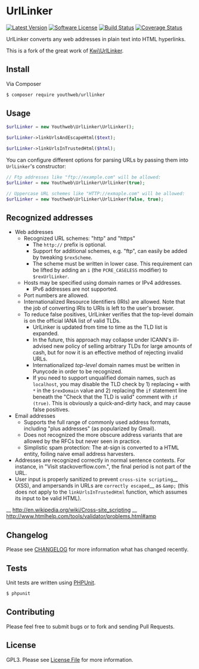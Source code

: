 # UrlLinker

[![Latest Version](https://img.shields.io/github/release/youthweb/urllinker.svg)](https://github.com/youthweb/urllinker/releases)
[![Software License](https://img.shields.io/badge/license-GPL3-brightgreen.svg)](LICENSE.md)
[![Build Status](https://travis-ci.org/youthweb/urllinker.svg?branch=master)](https://travis-ci.org/youthweb/urllinker)
[![Coverage Status](https://coveralls.io/repos/github/youthweb/urllinker/badge.svg?branch=master)](https://coveralls.io/github/youthweb/bbcode-parser?branch=master)

UrlLinker converts any web addresses in plain text into HTML hyperlinks.

This is a fork of the great work of [Kwi\UrlLinker](https://bitbucket.org/kwi/urllinker).

## Install

Via Composer

```bash
$ composer require youthweb/urllinker
```

## Usage

```php
$urlLinker = new Youthweb\UrlLinker\UrlLinker();

$urlLinker->linkUrlsAndEscapeHtml($text);

$urlLinker->linkUrlsInTrustedHtml($html);
```

You can configure different options for parsing URLs by passing them into `UrlLinker`'s constructor:

```php
// Ftp addresses like "ftp://example.com" will be allowed:
$urlLinker = new Youthweb\UrlLinker\UrlLinker(true);

// Uppercase URL schemes like "HTTP://exmaple.com" will be allowed:
$urlLinker = new Youthweb\UrlLinker\UrlLinker(false, true);
```

## Recognized addresses

- Web addresses
  - Recognized URL schemes: "http" and "https"
    - The ``http://`` prefix is optional.
    - Support for additional schemes, e.g. "ftp", can easily be added by
      tweaking ``$rexScheme``.
    - The scheme must be written in lower case. This requirement can be lifted
      by adding an ``i`` (the ``PCRE_CASELESS`` modifier) to ``$rexUrlLinker``.
  - Hosts may be specified using domain names or IPv4 addresses.
    - IPv6 addresses are not supported.
  - Port numbers are allowed.
  - Internationalized Resource Identifiers (IRIs) are allowed. Note that the
    job of converting IRIs to URIs is left to the user's browser.
  - To reduce false positives, UrlLinker verifies that the top-level domain is
    on the official IANA list of valid TLDs.
    - UrlLinker is updated from time to time as the TLD list is expanded.
    - In the future, this approach may collapse under ICANN's ill-advised new
      policy of selling arbitrary TLDs for large amounts of cash, but for now
      it is an effective method of rejecting invalid URLs.
    - Internationalized *top-level* domain names must be written in Punycode in
      order to be recognized.
    - If you need to support unqualified domain names, such as ``localhost``,
      you may disable the TLD check by 1) replacing ``+`` with ``*`` in the
      ``$rexDomain`` value and 2) replacing the ``if`` statement line beneath
      the "Check that the TLD is valid" comment with ``if (true)``. This is
      obviously a quick-and-dirty hack, and may cause false positives.
- Email addresses
  - Supports the full range of commonly used address formats, including "plus
    addresses" (as popularized by Gmail).
  - Does not recognized the more obscure address variants that are allowed by
    the RFCs but never seen in practice.
  - Simplistic spam protection: The at-sign is converted to a HTML entity,
    foiling naive email address harvesters.
- Addresses are recognized correctly in normal sentence contexts. For instance,
  in "Visit stackoverflow.com.", the final period is not part of the URL.
- User input is properly sanitized to prevent `cross-site scripting`__ (XSS),
  and ampersands in URLs are `correctly escaped`__ as ``&amp;`` (this does not
  apply to the ``linkUrlsInTrustedHtml`` function, which assumes its input to
  be valid HTML).

__ http://en.wikipedia.org/wiki/Cross-site_scripting
__ http://www.htmlhelp.com/tools/validator/problems.html#amp

## Changelog

Please see [CHANGELOG](CHANGELOG.md) for more information what has changed recently.

## Tests

Unit tests are written using [PHPUnit](https://phpunit.de).

```bash
$ phpunit
```

## Contributing

Please feel free to submit bugs or to fork and sending Pull Requests.

## License

GPL3. Please see [License File](LICENSE.md) for more information.

